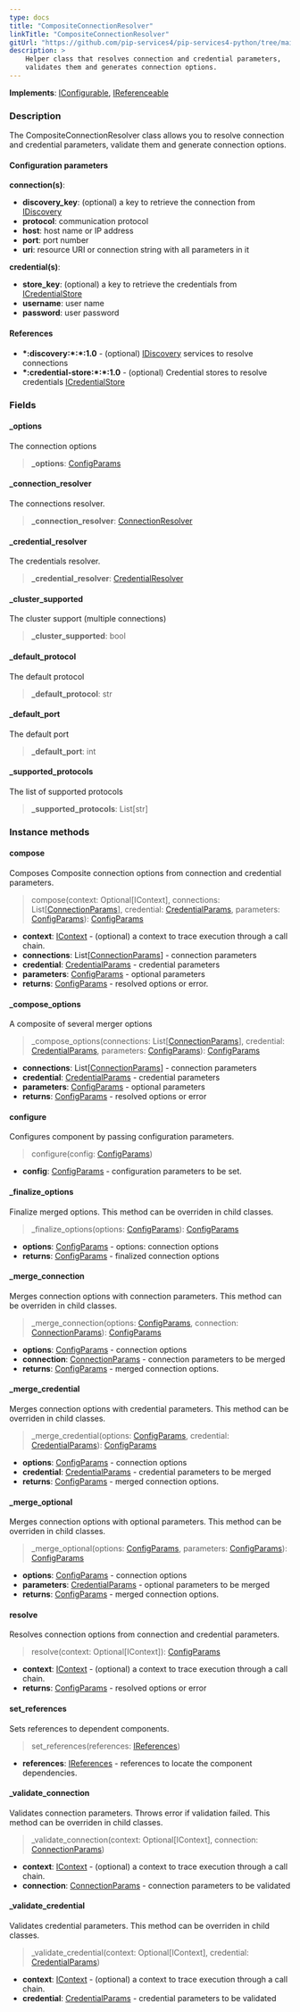```yaml
---
type: docs
title: "CompositeConnectionResolver"
linkTitle: "CompositeConnectionResolver"
gitUrl: "https://github.com/pip-services4/pip-services4-python/tree/main/pip-services4-config-python"
description: >
    Helper class that resolves connection and credential parameters,
    validates them and generates connection options.
---
```


**Implements**: [IConfigurable](../../../commons/config/iconfigurable), [IReferenceable](../../../commons/refer/ireferenceable)

### Description

The CompositeConnectionResolver class allows you to resolve connection and credential parameters, validate them and generate connection options.

#### Configuration parameters

**connection(s)**:
  - **discovery_key**: (optional) a key to retrieve the connection from [IDiscovery](../idiscovery)
  - **protocol**: communication protocol
  - **host**: host name or IP address
  - **port**: port number
  - **uri**: resource URI or connection string with all parameters in it
  
**credential(s)**:
  - **store_key**: (optional) a key to retrieve the credentials from [ICredentialStore](../../auth/icredential_store)
  - **username**: user name
  - **password**: user password

#### References
- **\*:discovery:\*:\*:1.0** - (optional) [IDiscovery](../idiscovery) services to resolve connections
- **\*:credential-store:\*:\*:1.0** - (optional) Credential stores to resolve credentials [ICredentialStore](../../auth/icredential_store)


### Fields

<span class="hide-title-link">

#### _options
The connection options
> **_options**: [ConfigParams](../../../commons/config/config_params)

#### _connection_resolver
The connections resolver.
> **_connection_resolver**: [ConnectionResolver](../connection_resolver)

#### _credential_resolver
The credentials resolver.
> **_credential_resolver**: [CredentialResolver](../../auth/credential_resolver)

#### _cluster_supported
The cluster support (multiple connections)
> **_cluster_supported**: bool

#### _default_protocol
The default protocol
> **_default_protocol**: str

#### _default_port
The default port
> **_default_port**: int

#### _supported_protocols
The list of supported protocols
> **_supported_protocols**: List[str]


</span>

### Instance methods

#### compose
Composes Composite connection options from connection and credential parameters.

>  compose(context: Optional[IContext], connections: List[[ConnectionParams](../connection_params)], credential: [CredentialParams](../../auth/credential_params), parameters: [ConfigParams](../../../commons/config/config_params)): [ConfigParams](../../../commons/config/config_params)

- **context**: [IContext](../../../components/context/icontext) - (optional) a context to trace execution through a call chain.
- **connections**: List[[ConnectionParams](../connection_params)] - connection parameters
- **credential**: [CredentialParams](../../auth/credential_params) - credential parameters
- **parameters**: [ConfigParams](../../../commons/config/config_params) - optional parameters
- **returns**: [ConfigParams](../../../commons/config/config_params) - resolved options or error.


#### _compose_options
A composite of several merger options

>  _compose_options(connections: List[[ConnectionParams](../connection_params)], credential: [CredentialParams](../../auth/credential_params), parameters: [ConfigParams](../../../commons/config/config_params)): [ConfigParams](../../../commons/config/config_params)

- **connections**: List[[ConnectionParams](../connection_params)] - connection parameters
- **credential**: [CredentialParams](../../auth/credential_params) - credential parameters
- **parameters**: [ConfigParams](../../../commons/config/config_params) - optional parameters
- **returns**: [ConfigParams](../../../commons/config/config_params) - resolved options or error


#### configure
Configures component by passing configuration parameters.

>  configure(config: [ConfigParams](../../../commons/config/config_params))

- **config**: [ConfigParams](../../../commons/config/config_params) - configuration parameters to be set.


#### _finalize_options
Finalize merged options.
This method can be overriden in child classes.

>  _finalize_options(options: [ConfigParams](../../../commons/config/config_params)): [ConfigParams](../../../commons/config/config_params)

- **options**: [ConfigParams](../../../commons/config/config_params) - options: connection options
- **returns**: [ConfigParams](../../../commons/config/config_params) - finalized connection options


#### _merge_connection
Merges connection options with connection parameters. 
This method can be overriden in child classes.

>  _merge_connection(options: [ConfigParams](../../../commons/config/config_params), connection: [ConnectionParams](../connection_params)): [ConfigParams](../../../commons/config/config_params)

- **options**: [ConfigParams](../../../commons/config/config_params) - connection options
- **connection**: [ConnectionParams](../connection_params) - connection parameters to be merged
- **returns**: [ConfigParams](../../../commons/config/config_params) - merged connection options.


#### _merge_credential
Merges connection options with credential parameters.
This method can be overriden in child classes.

>  _merge_credential(options: [ConfigParams](../../../commons/config/config_params), credential: [CredentialParams](../../auth/credential_params)): [ConfigParams](../../../commons/config/config_params)

- **options**: [ConfigParams](../../../commons/config/config_params) - connection options
- **credential**: [CredentialParams](../../auth/credential_params) - credential parameters to be merged
- **returns**: [ConfigParams](../../../commons/config/config_params) - merged connection options.


#### _merge_optional
Merges connection options with optional parameters.
This method can be overriden in child classes.

>  _merge_optional(options: [ConfigParams](../../../commons/config/config_params), parameters: [ConfigParams](../../../commons/config/config_params)): [ConfigParams](../../../commons/config/config_params)

- **options**: [ConfigParams](../../../commons/config/config_params) - connection options
- **parameters**: [CredentialParams](../../auth/credential_params) - optional parameters to be merged
- **returns**: [ConfigParams](../../../commons/config/config_params) - merged connection options.


#### resolve
Resolves connection options from connection and credential parameters.

>  resolve(context: Optional[IContext]): [ConfigParams](../../../commons/config/config_params)

- **context**: [IContext](../../../components/context/icontext) - (optional) a context to trace execution through a call chain.
- **returns**: [ConfigParams](../../../commons/config/config_params) - resolved options or error


#### set_references
Sets references to dependent components.

>  set_references(references: [IReferences](../../../commons/refer/ireferences))

- **references**: [IReferences](../../../commons/refer/ireferences) - references to locate the component dependencies.


#### _validate_connection
Validates connection parameters. 
Throws error if validation failed.
This method can be overriden in child classes.

>  _validate_connection(context: Optional[IContext], connection: [ConnectionParams](../connection_params))

- **context**: [IContext](../../../components/context/icontext) - (optional) a context to trace execution through a call chain.
- **connection**: [ConnectionParams](../connection_params) - connection parameters to be validated


#### _validate_credential
Validates credential parameters.
This method can be overriden in child classes.

>  _validate_credential(context: Optional[IContext], credential: [CredentialParams](../../auth/credential_params))

- **context**: [IContext](../../../components/context/icontext) - (optional) a context to trace execution through a call chain.
- **credential**: [CredentialParams](../../auth/credential_params) - credential parameters to be validated
